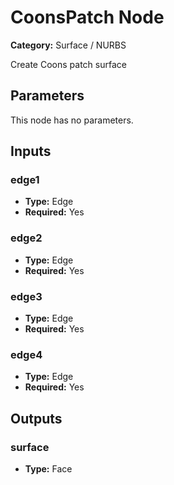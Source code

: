 
# CoonsPatch Node

**Category:** Surface / NURBS

Create Coons patch surface

## Parameters

This node has no parameters.

## Inputs


### edge1
- **Type:** Edge
- **Required:** Yes



### edge2
- **Type:** Edge
- **Required:** Yes



### edge3
- **Type:** Edge
- **Required:** Yes



### edge4
- **Type:** Edge
- **Required:** Yes



## Outputs


### surface
- **Type:** Face





